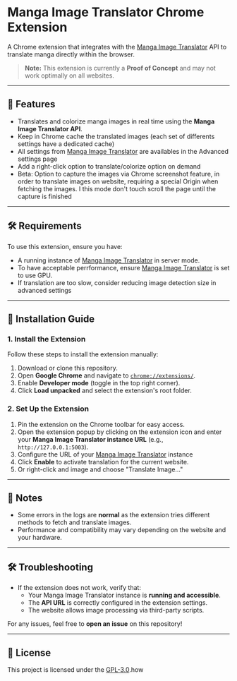 # Manga Image Translator Chrome Extension

A Chrome extension that integrates with the [Manga Image Translator](https://github.com/zyddnys/manga-image-translator) API to translate manga directly within the browser.

> **Note:** This extension is currently a **Proof of Concept** and may not work optimally on all websites.

---

## 🚀 Features

- Translates and colorize manga images in real time using the **Manga Image Translator API**.
- Keep in Chrome cache the translated images (each set of differents settings have a dedicated cache)
- All settings from [Manga Image Translator](https://github.com/zyddnys/manga-image-translator) are availables in the Advanced settings page
- Add a right-click option to translate/colorize option on demand
- Beta: Option to capture the images via Chrome screenshot feature, in order to translate images on website, requiring a special Origin when fetching the images. I this mode don't touch scroll the page until the capture is finished 

---

## 🛠 Requirements

To use this extension, ensure you have:

- A running instance of [Manga Image Translator](https://github.com/zyddnys/manga-image-translator) in server mode.
- To have acceptable perrformance, ensure [Manga Image Translator](https://github.com/zyddnys/manga-image-translator) is set to use GPU.
- If translation are too slow, consider reducing image detection size in advanced settings 

---

## 📌 Installation Guide

### 1. Install the Extension

Follow these steps to install the extension manually:

1. Download or clone this repository.
2. Open **Google Chrome** and navigate to [`chrome://extensions/`](chrome://extensions/).
3. Enable **Developer mode** (toggle in the top right corner).
4. Click **Load unpacked** and select the extension's root folder.

### 2. Set Up the Extension

1. Pin the extension on the Chrome toolbar for easy access.
2. Open the extension popup by clicking on the extension icon and enter your **Manga Image Translator instance URL** (e.g., `http://127.0.0.1:5003`).
3. Configure the URL of your [Manga Image Translator](https://github.com/zyddnys/manga-image-translator) instance
4. Click **Enable** to activate translation for the current website.
5. Or right-click and image and choose "Translate Image..."

---

## 📝 Notes

- Some errors in the logs are **normal** as the extension tries different methods to fetch and translate images.
- Performance and compatibility may vary depending on the website and your hardware.

---

## 🛠 Troubleshooting

- If the extension does not work, verify that:
  - Your Manga Image Translator instance is **running and accessible**.
  - The **API URL** is correctly configured in the extension settings.
  - The website allows image processing via third-party scripts.

For any issues, feel free to **open an issue** on this repository!

---

## 📜 License

This project is licensed under the [GPL-3.0](LICENSE).how 
